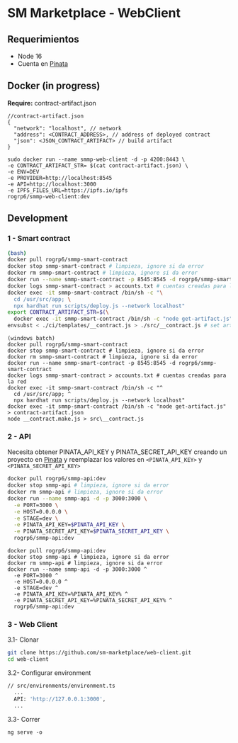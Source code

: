 # SM Marketplace - WebClient

## Requerimientos
- Node 16
- Cuenta en [Pinata](https://www.pinata.cloud/)

## Docker (in progress)
**Require:** contract-artifact.json 
```
//contract-artifact.json
{
  "network": "localhost", // network 
  "address": <CONTRACT_ADDRESS>, // address of deployed contract
  "json": <JSON_CONTRACT_ARTIFACT> // build artifact
}

```

```
sudo docker run --name smmp-web-client -d -p 4200:8443 \
-e CONTRACT_ARTIFACT_STR= $(cat contract-artifact.json) \
-e ENV=DEV
-e PROVIDER=http://localhost:8545
-e API=http://localhost:3000
-e IPFS_FILES_URL=https://ipfs.io/ipfs
rogrp6/smmp-web-client:dev
```

## Development
### 1 - Smart contract

```bash
(bash)
docker pull rogrp6/smmp-smart-contract
docker stop smmp-smart-contract # limpieza, ignore si da error
docker rm smmp-smart-contract # limpieza, ignore si da error
docker run --name smmp-smart-contract -p 8545:8545 -d rogrp6/smmp-smart-contract
docker logs smmp-smart-contract > accounts.txt # cuentas creadas para la red
docker exec -it smmp-smart-contract /bin/sh -c "\
  cd /usr/src/app; \
  npx hardhat run scripts/deploy.js --network localhost"
export CONTRACT_ARTIFACT_STR=$(\
  docker exec -it smmp-smart-contract /bin/sh -c "node get-artifact.js")
envsubst < ./ci/templates/__contract.js > ./src/__contract.js # set artifact
```

```batch
(windows batch)
docker pull rogrp6/smmp-smart-contract
docker stop smmp-smart-contract # limpieza, ignore si da error
docker rm smmp-smart-contract # limpieza, ignore si da error
docker run --name smmp-smart-contract -p 8545:8545 -d rogrp6/smmp-smart-contract
docker logs smmp-smart-contract > accounts.txt # cuentas creadas para la red
docker exec -it smmp-smart-contract /bin/sh -c "^
  cd /usr/src/app; ^
  npx hardhat run scripts/deploy.js --network localhost"
docker exec -it smmp-smart-contract /bin/sh -c "node get-artifact.js" > contract-artifact.json
node __contract.make.js > src\__contract.js
```

### 2 - API

Necesita obtener PINATA_API_KEY y PINATA_SECRET_API_KEY creando un proyecto en 
[Pinata](https://www.pinata.cloud/) y reemplazar los valores en `<PINATA_API_KEY>` y
`<PINATA_SECRET_API_KEY>`

```sh
docker pull rogrp6/smmp-api:dev
docker stop smmp-api # limpieza, ignore si da error
docker rm smmp-api # limpieza, ignore si da error
docker run --name smmp-api -d -p 3000:3000 \
  -e PORT=3000 \
  -e HOST=0.0.0.0 \
  -e STAGE=dev \
  -e PINATA_API_KEY=$PINATA_API_KEY \
  -e PINATA_SECRET_API_KEY=$PINATA_SECRET_API_KEY \
  rogrp6/smmp-api:dev
```

```batch
docker pull rogrp6/smmp-api:dev
docker stop smmp-api # limpieza, ignore si da error
docker rm smmp-api # limpieza, ignore si da error
docker run --name smmp-api -d -p 3000:3000 ^
  -e PORT=3000 ^
  -e HOST=0.0.0.0 ^
  -e STAGE=dev ^
  -e PINATA_API_KEY=%PINATA_API_KEY% ^
  -e PINATA_SECRET_API_KEY=%PINATA_SECRET_API_KEY% ^
  rogrp6/smmp-api:dev
```

### 3 - Web Client

3.1- Clonar
```bash
git clone https://github.com/sm-marketplace/web-client.git
cd web-client
```

3.2- Configurar environment
```bash
// src/environments/environment.ts
  ...
  API: 'http://127.0.0.1:3000',
  ...
```

3.3- Correr
```
ng serve -o
```